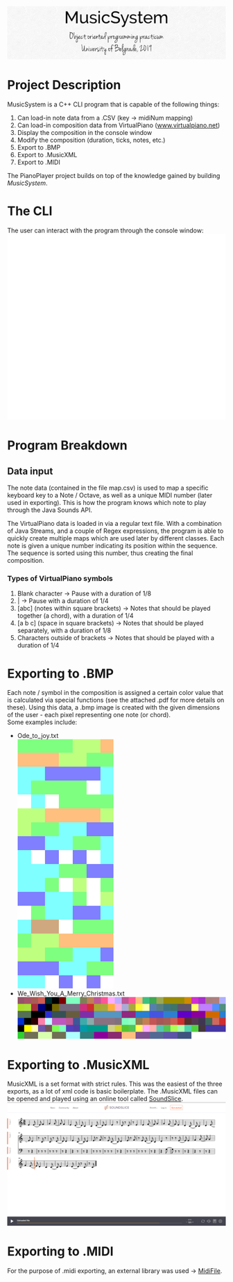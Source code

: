 ![Banner](MusicSystem/imgs/banner.jpg)

# Project Description
MusicSystem is a C++ CLI program that is capable of the following things:
1. Can load-in note data from a .CSV (key -> midiNum mapping)
2. Can load-in composition data from VirtualPiano (www.virtualpiano.net)
3. Display the composition in the console window
4. Modify the composition (duration, ticks, notes, etc.)
5. Export to .BMP
6. Export to .MusicXML
7. Export to .MIDI

The PianoPlayer project builds on top of the knowledge gained by building *MusicSystem*.

# The CLI
The user can interact with the program through the console window:<br/>
![CLI](MusicSystem/imgs/mainMenu.svg)

# Program Breakdown
## Data input
The note data (contained in the file map.csv) is used to map a specific keyboard key to a Note / Octave, as well as a unique MIDI number (later used in exporting). This is how the program knows which note to play through the Java Sounds API.

The VirtualPiano data is loaded in via a regular text file. With a combination of Java Streams, and a couple of Regex expressions, the program is able to quickly create multiple maps which are used later by different classes. Each note is given a unique number indicating its position within the sequence. The sequence is sorted using this number, thus creating the final composition.
### Types of VirtualPiano symbols
1. Blank character -> Pause with a duration of 1/8
2. | -> Pause with a duration of 1/4
3. [abc] (notes within square brackets) -> Notes that should be played together (a chord), with a duration of 1/4
4. [a b c] (space in square brackets) -> Notes that should be played separately, with a duration of 1/8
5. Characters outside of brackets -> Notes that should be played with a duration of 1/4

# Exporting to .BMP
Each note / symbol in the composition is assigned a certain color value that is calculated via special functions (see the attached .pdf for more details on these). Using this data, a .bmp image is created with the given dimensions of the user - each pixel representing one note (or chord).<br/>
Some examples include:
* Ode_to_joy.txt<br/>
![Ode to joy](MusicSystem/imgs/odeToJoy.PNG)
* We_Wish_You_A_Merry_Christmas.txt<br/>
![We wish you a merry Christmas](MusicSystem/imgs/merryChristmas.PNG)

# Exporting to .MusicXML
MusicXML is a set format with strict rules. This was the easiest of the three exports, as a lot of xml code is basic boilerplate. The .MusicXML files can be opened and played using an online tool called [SoundSlice](https://www.soundslice.com/musicxml-viewer/).<br/>
![SoundSlice](MusicSystem/imgs/soundSlice.PNG)

# Exporting to .MIDI
For the purpose of .midi exporting, an external library was used -> [MidiFile](https://github.com/craigsapp/midifile).